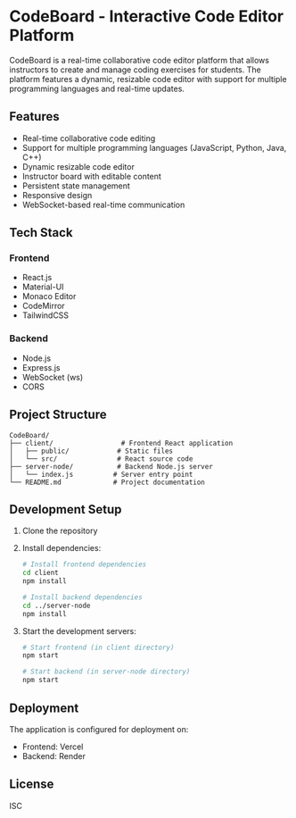 # CodeBoard - Interactive Code Editor Platform

CodeBoard is a real-time collaborative code editor platform that allows instructors to create and manage coding exercises for students. The platform features a dynamic, resizable code editor with support for multiple programming languages and real-time updates.

## Features

- Real-time collaborative code editing
- Support for multiple programming languages (JavaScript, Python, Java, C++)
- Dynamic resizable code editor
- Instructor board with editable content
- Persistent state management
- Responsive design
- WebSocket-based real-time communication

## Tech Stack

### Frontend
- React.js
- Material-UI
- Monaco Editor
- CodeMirror
- TailwindCSS

### Backend
- Node.js
- Express.js
- WebSocket (ws)
- CORS

## Project Structure

```
CodeBoard/
├── client/                 # Frontend React application
│   ├── public/            # Static files
│   └── src/               # React source code
├── server-node/           # Backend Node.js server
│   └── index.js          # Server entry point
└── README.md             # Project documentation
```

## Development Setup

1. Clone the repository
2. Install dependencies:
   ```bash
   # Install frontend dependencies
   cd client
   npm install

   # Install backend dependencies
   cd ../server-node
   npm install
   ```

3. Start the development servers:
   ```bash
   # Start frontend (in client directory)
   npm start

   # Start backend (in server-node directory)
   npm start
   ```

## Deployment

The application is configured for deployment on:
- Frontend: Vercel
- Backend: Render

## License

ISC 